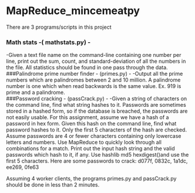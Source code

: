 # MapReduce_mincemeatpy

There are 3 programs/scripts in this project
### Math stats -( mathstats.py) -  
-Given a text file name on the command-line containing one number per line, print out the sum, count, and standard-deviation of all the numbers in the file.  All statistics should be found in one pass through the data.
###Palindrome prime number finder - (primes.py) -
-Output all the prime numbers which are palindromes between 2 and 10 million.  A palindrome number is one which when read backwards is the same value.  Ex. 919 is prime and a palindrome.  
###Password cracking - (passCrack.py) - 
-Given a string of characters on the command line, find what string hashes to it.  Passwords are sometimes stored in a hashed form, so if the database is breached, the passwords are not easily usable. For this assignment, assume we have a hash of a password in hex form.  Given this hash on the command line, find what password hashes to it.  Only the first 5 characters of the hash are checked.  Assume passwords are 4 or fewer characters containing only lowercase letters and numbers.  Use MapReduce to quickly look through all combinations for a match.  Print out the input hash string and the valid passwords which hash to it, if any.  Use hashlib md5 hexdigest()and use the first 5 characters.  Here are some passwords to crack: d077f, 0832c, 1a1dc, ee269, 0fe63

Assuming 4 worker clients, the programs primes.py and passCrack.py should be done in less than 2 minutes.
